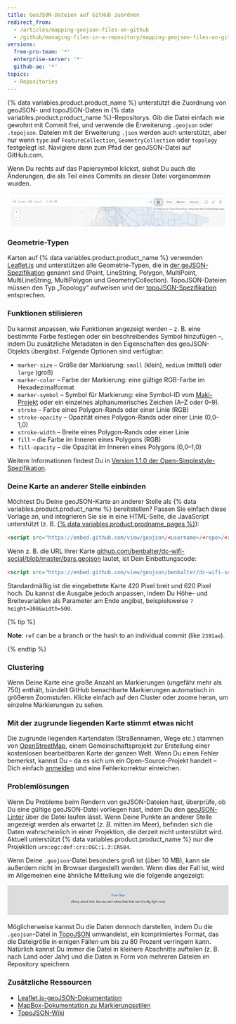 ```yaml
---
title: GeoJSON-Dateien auf GitHub zuordnen
redirect_from:
  - /articles/mapping-geojson-files-on-github
  - /github/managing-files-in-a-repository/mapping-geojson-files-on-github
versions:
  free-pro-team: '*'
  enterprise-server: '*'
  github-ae: '*'
topics:
  - Repositories
---
```


{% data variables.product.product_name %} unterstützt die Zuordnung von geoJSON- und topoJSON-Daten in {% data variables.product.product_name %}-Repositorys. Gib die Datei einfach wie gewohnt mit Commit frei, und verwende die Erweiterung `.geojson` oder `.topojson`. Dateien mit der Erweiterung `.json` werden auch unterstützt, aber nur wenn `type` auf `FeatureCollection`, `GeometryCollection` oder `topology` festgelegt ist. Navigiere dann zum Pfad der geoJSON-Datei auf GitHub.com.

Wenn Du rechts auf das Papiersymbol klickst, siehst Du auch die Änderungen, die als Teil eines Commits an dieser Datei vorgenommen wurden.

![Screenshot von Quellen-Anzeigeauswahl](/assets/images/help/repository/source-render-toggle-geojson.png)

### Geometrie-Typen

Karten auf {% data variables.product.product_name %} verwenden [Leaflet.js](http://leafletjs.com) und unterstützen alle Geometrie-Typen, die in [der geJSON-Spezifikation](http://www.geojson.org/geojson-spec.html) genannt sind (Point, LineString, Polygon, MultiPoint, MultiLineString, MultiPolygon und GeometryCollection). TopoJSON-Dateien müssen den Typ „Topology“ aufweisen und der [topoJSON-Spezifikation](https://github.com/mbostock/topojson/wiki/Specification) entsprechen.

### Funktionen stilisieren

Du kannst anpassen, wie Funktionen angezeigt werden – z. B. eine bestimmte Farbe festlegen oder ein beschreibendes Symbol hinzufügen –, indem Du zusätzliche Metadaten in den Eigenschaften des geoJSON-Objekts übergibst. Folgende Optionen sind verfügbar:

* `marker-size` – Größe der Markierung: `small` (klein), `medium` (mittel) oder `large` (groß)
* `marker-color` – Farbe der Markierung: eine gültige RGB-Farbe im Hexadezimalformat
* `marker-symbol` – Symbol für Markierung: eine Symbol-ID vom [Maki-Projekt](http://mapbox.com/maki/) oder ein einzelnes alphanumerisches Zeichen (A–Z oder 0–9).
* `stroke` – Farbe eines Polygon-Rands oder einer Linie (RGB)
* `stroke-opacity` – Opazität eines Polygon-Rands oder einer Linie (0,0–1,0)
* `stroke-width` – Breite eines Polygon-Rands oder einer Linie
* `fill` – die Farbe im Inneren eines Polygons (RGB)
* `fill-opacity` – die Opazität im Inneren eines Polygons (0,0–1,0)

Weitere Informationen findest Du in [Version 1.1.0 der Open-Simplestyle-Spezifikation](https://github.com/mapbox/simplestyle-spec/tree/master/1.1.0).

### Deine Karte an anderer Stelle einbinden

Möchtest Du Deine geoJSON-Karte an anderer Stelle als {% data variables.product.product_name %} bereitstellen? Passen Sie einfach diese Vorlage an, und integrieren Sie sie in eine HTML-Seite, die JavaScript unterstützt (z. B. [{% data variables.product.prodname_pages %}](http://pages.github.com)):

```html
<script src="https://embed.github.com/view/geojson/<username>/<repo>/<ref>/<path_to_file>"></script>
```

Wenn z. B. die URL Ihrer Karte [github.com/benbalter/dc-wifi-social/blob/master/bars.geojson](https://github.com/benbalter/dc-wifi-social/blob/master/bars.geojson) lautet, ist Dein Einbettungscode:

```html
<script src="https://embed.github.com/view/geojson/benbalter/dc-wifi-social/master/bars.geojson"></script>
```

Standardmäßig ist die eingebettete Karte 420 Pixel breit und 620 Pixel hoch. Du kannst die Ausgabe jedoch anpassen, indem Du Höhe- und Breitevariablen als Parameter am Ende angibst, beispielsweise `?height=300&width=500`.

{% tip %}

**Note**: `ref` can be a branch or the hash to an individual commit (like `2391ae`).

{% endtip %}

### Clustering

Wenn Deine Karte eine große Anzahl an Markierungen (ungefähr mehr als 750) enthält, bündelt GitHub benachbarte Markierungen automatisch in größeren Zoomstufen. Klicke einfach auf den Cluster oder zoome heran, um einzelne Markierungen zu sehen.

### Mit der zugrunde liegenden Karte stimmt etwas nicht

Die zugrunde liegenden Kartendaten (Straßennamen, Wege etc.) stammen von [OpenStreetMap](http://www.openstreetmap.org/), einem Gemeinschaftsprojekt zur Erstellung einer kostenlosen bearbeitbaren Karte der ganzen Welt. Wenn Du einen Fehler bemerkst, kannst Du – da es sich um ein Open-Source-Projekt handelt – Dich einfach [anmelden](https://www.openstreetmap.org/user/new) und eine Fehlerkorrektur einreichen.

### Problemlösungen

Wenn Du Probleme beim Rendern von geJSON-Dateien hast, überprüfe, ob Du eine gültige geoJSON-Datei vorliegen hast, indem Du den [geoJSON-Linter](http://geojsonlint.com/) über die Datei laufen lässt. Wenn Deine Punkte an anderer Stelle angezeigt werden als erwartet (<em>z. B.</em> mitten im Meer), befinden sich die Daten wahrscheinlich in einer Projektion, die derzeit nicht unterstützt wird. Aktuell unterstützt {% data variables.product.product_name %} nur die Projektion `urn:ogc:def:crs:OGC:1.3:CRS84`.

Wenn Deine `.geojson`-Datei besonders groß ist (über 10 MB), kann sie außerdem nicht im Browser dargestellt werden. Wenn dies der Fall ist, wird im Allgemeinen eine ähnliche Mitteilung wie die folgende angezeigt:

![Große Datei](/assets/images/help/repository/view_raw.png)

Möglicherweise kannst Du die Daten dennoch darstellen, indem Du die `.geojson`-Datei in [TopoJSON](https://github.com/mbostock/topojson) umwandelst, ein komprimiertes Format, das die Dateigröße in einigen Fällen um bis zu 80 Prozent verringern kann. Natürlich kannst Du immer die Datei in kleinere Abschnitte aufteilen (z. B. nach Land oder Jahr) und die Daten in Form von mehreren Dateien im Repository speichern.

### Zusätzliche Ressourcen

* [Leaflet.js-geoJSON-Dokumentation](http://leafletjs.com/examples/geojson.html)
* [MapBox-Dokumentation zu Markierungsstilen](http://www.mapbox.com/developers/simplestyle/)
* [TopoJSON-Wiki](https://github.com/mbostock/topojson/wiki)

